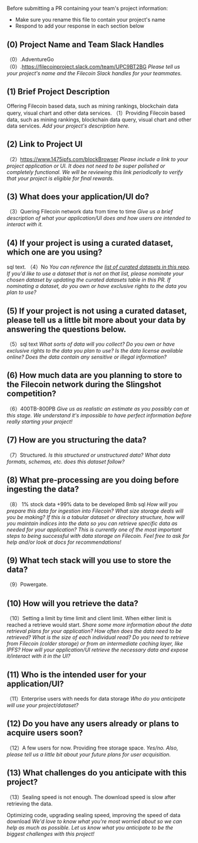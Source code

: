 # <AdventureGo>

Before submitting a PR containing your team's project information:
- Make sure you rename this file to contain your project's name
- Respond to add your response in each section below

## (0) Project Name and Team Slack Handles
（0）.AdventureGo
（0）.https://filecoinproject.slack.com/team/UPC9BT2BG
*Please tell us your project's name and the Filecoin Slack handles for your teammates.*

## (1) Brief Project Description
Offering Filecoin based data, such as mining rankings, blockchain data query, visual chart and other data services.
（1）Providing Filecoin based data, such as mining rankings, blockchain data query, visual chart and other data services.
*Add your project's description here.*

## (2) Link to Project UI
（2）https://www.1475ipfs.com/blockBrowser
*Please include a link to your project application or UI. It does not need to be super polished or completely functional. We will be reviewing this link periodically to verify that your project is eligible for final rewards.*

## (3) What does your application/UI do?
（3）Quering Filecoin network data from time to time
*Give us a brief description of what your application/UI does and how users are intended to interact with it.*

## (4) If your project is using a curated dataset, which one are you using?
sql text.
（4）No
*You can reference the [list of curated datasets in this repo](https://github.com/filecoin-project/slingshot/blob/master/datasets.md). If you'd like to use a dataset that is not on that list, please nominate your chosen dataset by updating the curated datasets table in this PR. If nominating a dataset, do you own or have exclusive rights to the data you plan to use?*

## (5) If your project is not using a curated dataset, please tell us a little bit more about your data by answering the questions below.
（5）sql text
*What sorts of data will you collect? Do you own or have exclusive rights to the data you plan to use? Is the data license available online? Does the data contain any sensitive or illegal information?*

## (6) How much data are you planning to store to the Filecoin network during the Slingshot competition?
（6）400TB-800PB
*Give us as realistic an estimate as you possibly can at this stage. We understand it's impossible to have perfect information before really starting your project!*

## (7) How are you structuring the data?
（7）Structured.
*Is this structured or unstructured data? What data formats, schemas, etc. does this dataset follow?*

## (8) What pre-processing are you doing before ingesting the data?
（8）
1% stock data +99% data to be developed
8mb
sql
*How will you prepare this data for ingestion into Filecoin? What size storage deals will you be making? If this is a tabular dataset or directory structure, how will you maintain indices into the data so you can retrieve specific data as needed for your application? This is currently one of the most important steps to being successful with data storage on Filecoin. Feel free to ask for help and/or look at docs for recommendations!*

## (9)  What tech stack will you use to store the data?
（9）Powergate.

## (10) How will you retrieve the data?
（10）Setting a limit by time limit and client limit. When either limit is reached a retrieve would start.
*Share some more information about the data retrieval plans for your application? How often does the data need to be retrieved? What is the size of each individual read? Do you need to retrieve from Filecoin (colder storage) or from an intermediate caching layer, like IPFS? How will your application/UI retrieve the necessary data and expose it/interact with it in the UI?*

## (11) Who is the intended user for your application/UI?
（11）Enterprise users with needs for data storage
*Who do you anticipate will use your project/dataset?*

## (12) Do you have any users already or plans to acquire users soon?
（12）A few users for now. Providing free storage space.
*Yes/no. Also, please tell us a little bit about your future plans for user acquisition.*

## (13) What challenges do you anticipate with this project?
（13）Sealing speed is not enough. The download speed is slow after retrieving the data.

Optimizing code, upgrading sealing speed, improving the speed of data download
*We'd love to know what you're most worried about so we can help as much as possible. Let us know what you anticipate to be the biggest challenges with this project!*
